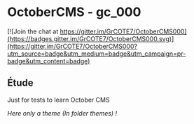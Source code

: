 # OctoberCMS - gc_000

[![Join the chat at https://gitter.im/GrCOTE7/OctoberCMS000](https://badges.gitter.im/GrCOTE7/OctoberCMS000.svg)](https://gitter.im/GrCOTE7/OctoberCMS000?utm_source=badge&utm_medium=badge&utm_campaign=pr-badge&utm_content=badge)

Étude
-------------------------------
Just for tests to learn October CMS

*Here only a theme (In folder themes) !*